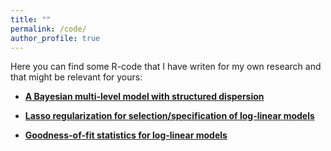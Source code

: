 ```yaml
---
title: ""
permalink: /code/
author_profile: true
---
```




Here you can find some R-code that I have writen for my own research and that might be relevant for yours:


* <b>[A Bayesian multi-level model with structured dispersion](https://mebucca.github.io/files/notebooks/Bayes_structured_dispersion.nb.html)<b><br>

* <b>[Lasso regularization for selection/specification of log-linear models](https://mebucca.github.io/files/notebooks/Lasso_llm.nb.html)<b><br>

* <b>[Goodness-of-fit statistics for log-linear models](https://mebucca.github.io/files/notebooks/Gofs.nb.html)<b><br>


